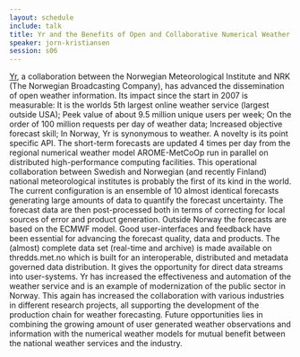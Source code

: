 ```yaml
---
layout: schedule
include: talk
title: Yr and the Benefits of Open and Collaborative Numerical Weather Prediction
speaker: jorn-kristiansen
session: s06
---
```


[Yr](www.yr.no), a collaboration between the Norwegian Meteorological Institute
and NRK (The Norwegian Broadcasting Company), has advanced the dissemination of
open weather information. Its impact since the start in 2007 is measurable: It
is the worlds 5th largest online weather service (largest outside USA); Peek
value of about 9.5 million unique users per week; On the order of 100 million
requests per day of weather data; Increased objective forecast skill; In Norway,
Yr is synonymous to weather. A novelty is its point specific API. The short-term
forecasts are updated 4 times per day from the regional numerical weather model
AROME-MetCoOp run in parallel on distributed high-performance computing
facilities. This operational collaboration between Swedish and Norwegian (and
recently Finland) national meteorological institutes is probably the first of
its kind in the world. The current configuration is an ensemble of 10 almost
identical forecasts generating large amounts of data to quantify the forecast
uncertainty. The forecast data are then post-processed both in terms of
correcting for local sources of error and product generation. Outside Norway the
forecasts are based on the ECMWF model. Good user-interfaces and feedback have
been essential for advancing the forecast quality, data and products. The
(almost) complete data set (real-time and archive) is made available on
thredds.met.no which is built for an interoperable, distributed and metadata
governed data distribution. It gives the opportunity for direct data streams
into user-systems. Yr has increased the effectiveness and automation of the
weather service and is an example of modernization of the public sector in
Norway. This again has increased the collaboration with various industries in
different research projects, all supporting the development of the production
chain for weather forecasting. Future opportunities lies in combining the
growing amount of user generated weather observations and information with the
numerical weather models for mutual benefit between the national weather
services and the industry.
